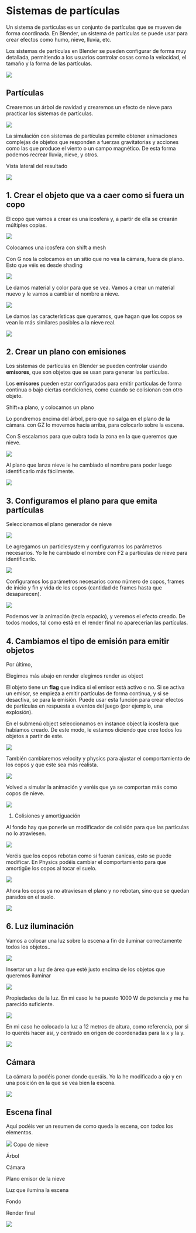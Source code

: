 # Sistemas de partículas

Un sistema de partículas es un conjunto de partículas que se mueven de forma coordinada. En Blender, un sistema de partículas se puede usar para crear efectos como humo, nieve, lluvia, etc.

Los sistemas de partículas en Blender se pueden configurar de forma muy detallada, permitiendo a los usuarios controlar cosas como la velocidad, el tamaño y la forma de las partículas. 

<img src="media/image1.png" id="image1">

## Partículas

Crearemos un árbol de navidad y crearemos un efecto de nieve para practicar los sistemas de partículas. 

<img src="media/image2.png" id="image2">

La simulación con sistemas de partículas permite obtener animaciones complejas de objetos que responden a fuerzas gravitatorias y acciones como las que produce el viento o un campo magnético. De esta forma podemos recrear lluvia, nieve, y otros.

Vista lateral del resultado

<img src="media/image3.png" id="image3">

## 1. Crear el objeto que va a caer como si fuera un copo

El copo que vamos a crear es una icosfera y, a partir de ella se crearán múltiples copias.

<img src="media/image4.png" id="image4">

Colocamos una icosfera con shift a mesh

Con G nos la colocamos en un sitio que no vea la cámara,  fuera de plano. Esto que véis es desde  shading

<img src="media/image4.png" id="image5">

Le damos material y color para que se vea. Vamos a crear un material nuevo y le vamos a cambiar el nombre a nieve.

<img src="media/image5.png" id="image6">

Le damos las características que queramos, que hagan que los copos se vean lo más similares posibles a la nieve real.

<img src="media/image6.png" id="image7">

## 2. Crear un plano con emisiones

Los sistemas de partículas en Blender se pueden controlar usando **emisores**, que son objetos que se usan para generar las partículas. 

Los **emisores** pueden estar configurados para emitir partículas de forma continua o bajo ciertas condiciones, como cuando se colisionan con otro objeto.

Shift+a plano, y colocamos un plano

Lo pondremos encima del árbol, pero que no salga en el plano de la cámara. con GZ lo movemos hacia arriba, para colocarlo sobre la escena. 

Con S escalamos para que cubra toda la zona en la que queremos que nieve.

<img src="media/image7.png" id="image8">

Al plano que lanza nieve le he cambiado el nombre para poder luego identificarlo más fácilmente.

<img src="media/image8.png" id="image9">

## 3. Configuramos el plano para que emita partículas

Seleccionamos el plano generador de nieve

<img src="media/image8.png" id="image10">

Le agregamos un particlesystem y configuramos los parámetros necesarios. Yo le he cambiado el nombre con F2 a partículas de nieve para identificarlo.

<img src="media/image9.png" id="image11">

Configuramos los parámetros necesarios como número de copos, frames de inicio y fin y vida de los copos (cantidad de frames hasta que desaparecen).

<img src="media/image10.png" id="image12">

Podemos ver la animación (tecla espacio), y veremos el efecto creado. De todos modos, tal como está en el render final no aparecerían las partículas.

## 4. Cambiamos el tipo de emisión para emitir objetos

Por último, 

Elegimos más abajo en render elegimos render as object

El objeto tiene un **flag** que indica si el emisor está activo o no. Si se activa un emisor, se empieza a emitir partículas de forma continua, y si se desactiva, se para la emisión. Puede usar esta función para crear efectos de partículas en respuesta a eventos del juego (por ejemplo, una explosión).

En el submenú object seleccionamos en instance object la icosfera que habíamos creado. De este modo, le estamos diciendo que cree todos los objetos a partir de este.

<img src="media/image11.png" id="image13">

También cambiaremos velocity y physics para ajustar el comportamiento de los copos  y que este sea más realista.

<img src="media/image12.png" id="image14">

Volved a simular la animación y veréis que ya se comportan más como copos de nieve.

<img src="media/image13.png" id="image15">

1. Colisiones y amortiguación

Al fondo hay que ponerle un modificador de colisión para que las partículas no lo atraviesen.

<img src="media/image14.png" id="image16">

Veréis que los copos rebotan como si fueran canicas, esto se puede modificar. En Physics podéis cambiar el comportamiento para que amortigüe los copos al tocar el suelo.

<img src="media/image15.png" id="image17">

Ahora los copos ya no atraviesan el plano y no rebotan, sino que se quedan parados en el suelo.

<img src="media/image16.png" id="image18">

## 6. Luz iluminación

Vamos a colocar una luz sobre la escena a fin de iluminar correctamente todos los objetos..

<img src="media/image17.png" id="image19">

Insertar un a luz de área que esté justo encima de los objetos que queremos iluminar

<img src="media/image18.png" id="image20">

Propiedades de la luz. En mi caso le he puesto 1000 W de potencia y me ha parecido  suficiente.

<img src="media/image19.png" id="image21">

En mi caso he colocado la luz a 12 metros de altura, como referencia, por si lo queréis hacer así, y centrado en origen de coordenadas para la x y la y.

<img src="media/image20.png" id="image22">

## Cámara

La cámara la podéis poner donde queráis. Yo la he modificado a ojo y en una posición en la que se vea bien la escena.

<img src="media/image21.png" id="image23">

## Escena final

Aquí podéis ver un resumen de como queda la escena, con todos los elementos.

<img src="media/image22.png" id="image24">
Copo de nieve

Árbol

Cámara

Plano emisor de la nieve

Luz que ilumina la escena

Fondo

Render final

<img src="media/image24.png" id="image25">